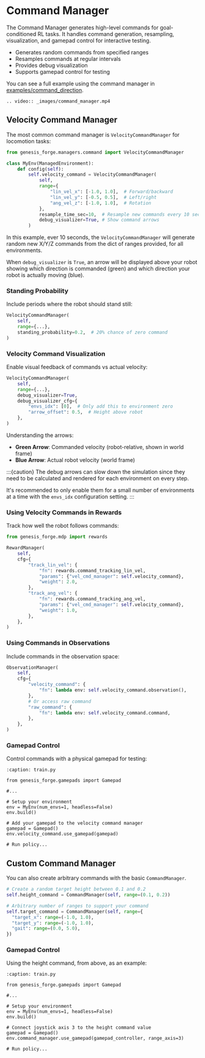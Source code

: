 # Command Manager

The Command Manager generates high-level commands for goal-conditioned RL tasks. It handles command generation, resampling, visualization, and gamepad control for interactive testing.

- Generates random commands from specified ranges
- Resamples commands at regular intervals
- Provides debug visualization
- Supports gamepad control for testing

You can see a full example using the command manager in [examples/command_direction](https://github.com/jgillick/genesis-forge/tree/main/examples/command_direction).

```{eval-rst}
.. video:: _images/command_manager.mp4
```

## Velocity Command Manager

The most common command manager is `VelocityCommandManager` for locomotion tasks:

```python
from genesis_forge.managers.command import VelocityCommandManager

class MyEnv(ManagedEnvironment):
    def config(self):
        self.velocity_command = VelocityCommandManager(
            self,
            range={
                "lin_vel_x": [-1.0, 1.0],  # Forward/backward
                "lin_vel_y": [-0.5, 0.5],  # Left/right
                "ang_vel_z": [-1.0, 1.0],  # Rotation
            },
            resample_time_sec=10,  # Resample new commands every 10 seconds
            debug_visualizer=True, # Show command arrows
        )
```

In this example, ever 10 seconds, the `VelocityCommandManager` will generate random new X/Y/Z commands from the dict of ranges provided, for all environments.

When `debug_visualizer` is `True`, an arrow will be displayed above your robot showing which direction is commanded (green) and which direction your robot is actually moving (blue).

### Standing Probability

Include periods where the robot should stand still:

```python
VelocityCommandManager(
    self,
    range={...},
    standing_probability=0.2,  # 20% chance of zero command
)
```

### Velocity Command Visualization

Enable visual feedback of commands vs actual velocity:

```python
VelocityCommandManager(
    self,
    range={...},
    debug_visualizer=True,
    debug_visualizer_cfg={
        "envs_idx": [0],  # Only add this to environment zero
        "arrow_offset": 0.5,  # Height above robot
    },
)
```

Understanding the arrows:

- **Green Arrow**: Commanded velocity (robot-relative, shown in world frame)
- **Blue Arrow**: Actual robot velocity (world frame)

:::{caution}
The debug arrows can slow down the simulation since they need to be calculated and rendered for each environment on every step.

It's recommended to only enable them for a small number of environments at a time with the `envs_idx` configuration setting.
:::

### Using Velocity Commands in Rewards

Track how well the robot follows commands:

```python
from genesis_forge.mdp import rewards

RewardManager(
    self,
    cfg={
        "track_lin_vel": {
            "fn": rewards.command_tracking_lin_vel,
            "params": {"vel_cmd_manager": self.velocity_command},
            "weight": 2.0,
        },
        "track_ang_vel": {
            "fn": rewards.command_tracking_ang_vel,
            "params": {"vel_cmd_manager": self.velocity_command},
            "weight": 1.0,
        },
    },
)
```

### Using Commands in Observations

Include commands in the observation space:

```python
ObservationManager(
    self,
    cfg={
        "velocity_command": {
            "fn": lambda env: self.velocity_command.observation(),
        },
        # Or access raw command
        "raw_command": {
            "fn": lambda env: self.velocity_command.command,
        },
    },
)
```

### Gamepad Control

Control commands with a physical gamepad for testing:

```{code-block} python
:caption: train.py

from genesis_forge.gamepads import Gamepad

#...

# Setup your environment
env = MyEnv(num_envs=1, headless=False)
env.build()

# Add your gamepad to the velocity command manager
gamepad = Gamepad()
env.velocity_command.use_gamepad(gamepad)

# Run policy...
```

## Custom Command Manager

You can also create arbitrary commands with the basic `CommandManager`.

```python
# Create a random target height between 0.1 and 0.2
self.height_command = CommandManager(self, range=(0.1, 0.2))
```

```python
# Arbitrary number of ranges to support your command
self.target_command = CommandManager(self, range={
  "target_x": range=(-1.0, 1.0),
  "target_y": range=(-1.0, 1.0),
  "gait": range=(0.0, 5.0),
})
```

### Gamepad Control

Using the height command, from above, as an example:

```{code-block} python
:caption: train.py

from genesis_forge.gamepads import Gamepad

#...

# Setup your environment
env = MyEnv(num_envs=1, headless=False)
env.build()

# Connect joystick axis 3 to the height command value
gamepad = Gamepad()
env.command_manager.use_gamepad(gamepad_controller, range_axis=3)

# Run policy...
```
